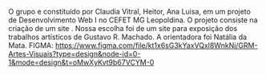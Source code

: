 O grupo e constituído por Claudia Vitral, Heitor, Ana Luisa, em um projeto de Desenvolvimento Web I no CEFET MG Leopoldina.
O projeto consiste na criação de um site . Nossa escolha foi de um site para exposição dos trabalhos artísticos de Gustavo R. Machado.
A orientadora foi Natália da Mata.
FIGMA: https://www.figma.com/file/kt1x6sG3kYaxVQxl8WnkNi/GRM-Artes-Visuais?type=design&node-id=0-1&mode=design&t=oMwXyKvt9b67VCYM-0
